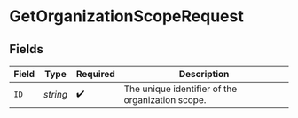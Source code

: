 # GetOrganizationScopeRequest


## Fields

| Field                                            | Type                                             | Required                                         | Description                                      |
| ------------------------------------------------ | ------------------------------------------------ | ------------------------------------------------ | ------------------------------------------------ |
| `ID`                                             | *string*                                         | :heavy_check_mark:                               | The unique identifier of the organization scope. |